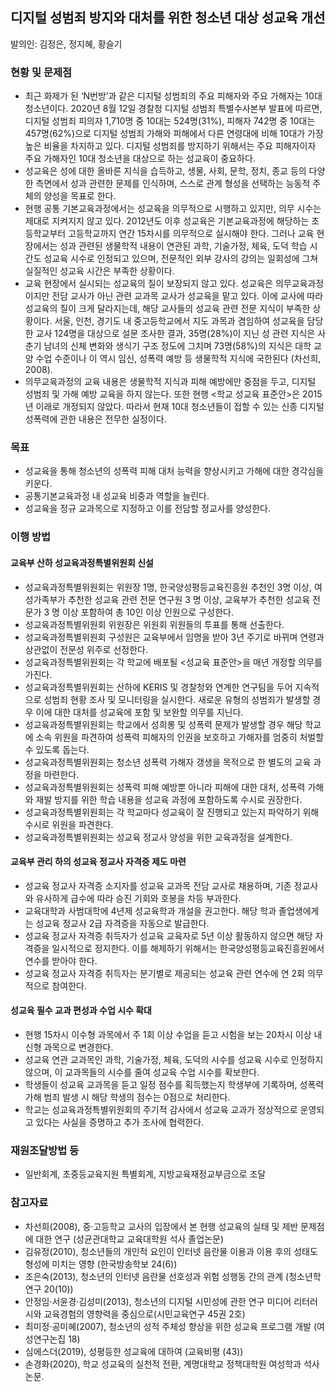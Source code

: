 


## 디지털 성범죄 방지와 대처를 위한 청소년 대상 성교육 개선
발의인: 김정은, 정지혜, 황슬기

### 현황 및 문제점
* 최근 화제가 된 ‘N번방’과 같은 디지털 성범죄의 주요 피해자와 주요 가해자는 10대 청소년이다. 2020년 8월 12일 경찰청 디지털 성범죄 특별수사본부 발표에 따르면, 디지털 성범죄 피의자 1,710명 중 10대는 524명(31%), 피해자 742명 중 10대는 457명(62%)으로 디지털 성범죄 가해와 피해에서 다른 연령대에 비해 10대가 가장 높은 비율을 차지하고 있다. 디지털 성범죄를 방지하기 위해서는 주요 피해자이자 주요 가해자인 10대 청소년을 대상으로 하는 성교육이 중요하다.
* 성교육은 성에 대한 올바른 지식을 습득하고, 생물, 사회, 문학, 정치, 종교 등의 다양한 측면에서 성과 관련한 문제를 인식하며, 스스로 관계 형성을 선택하는 능동적 주체의 양성을 목표로 한다.
* 현행 공통 기본교육과정에서는 성교육을 의무적으로 시행하고 있지만, 의무 시수는 제대로 지켜지지 않고 있다. 2012년도 이후 성교육은 기본교육과정에 해당하는 초등학교부터 고등학교까지 연간 15차시를 의무적으로 실시해야 한다. 그러나 교육 현장에서는 성과 관련된 생물학적 내용이 연관된 과학, 기술가정, 체육, 도덕 학습 시간도 성교육 시수로 인정되고 있으며, 전문적인 외부 강사의 강의는 일회성에 그쳐 실질적인 성교육 시간은 부족한 상황이다.
* 교육 현장에서 실시되는 성교육의 질이 보장되지 않고 있다. 성교육은 의무교육과정이지만 전담 교사가 아닌 관련 교과목 교사가 성교육을 맡고 있다. 이에 교사에 따라 성교육의 질이 크게 달라지는데, 해당 교사들의 성교육 관련 전문 지식이 부족한 상황이다. 서울, 인천, 경기도 내 중고등학교에서 지도 과목과 겸임하여 성교육을 담당한 교사 124명을 대상으로 설문 조사한 결과, 35명(28%)이 지닌 성 관련 지식은 사춘기 남녀의 신체 변화와 생식기 구조 정도에 그치며 73명(58%)의 지식은 대학 교양 수업 수준이나 이 역시 임신, 성폭력 예방 등 생물학적 지식에 국한된다 (차선희, 2008).
* 의무교육과정의 교육 내용은 생물학적 지식과 피해 예방에만 중점을 두고, 디지털 성범죄 및 가해 예방 교육을 하지 않는다. 또한 현행 <학교 성교육 표준안>은 2015년 이래로 개정되지 않았다. 따라서 현재 10대 청소년들이 접할 수 있는 신종 디지털 성폭력에 관한 내용은 전무한 실정이다. 

### 목표
* 성교육을 통해 청소년의 성폭력 피해 대처 능력을 향상시키고 가해에 대한 경각심을 키운다.
* 공통기본교육과정 내 성교육 비중과 역할을 늘린다.
* 성교육을 정규 교과목으로 지정하고 이를 전담할 정교사를 양성한다. 

### 이행 방법
#### 교육부 산하 성교육과정특별위원회 신설
- 성교육과정특별위원회는 위원장 1명, 한국양성평등교육진흥원 추천인 3명 이상, 여성가족부가 추천한 성교육  관련 전문 연구원 3 명 이상, 교육부가 추천한 성교육 전문가 3 명 이상 포함하여 총 10인 이상 인원으로 구성한다.
- 성교육과정특별위원회 위원장은 위원회 위원들의 투표를 통해 선출한다.
- 성교육과정특별위원회 구성원은 교육부에서 임명을 받아 3년 주기로 바뀌며 연령과 상관없이 전문성 위주로 선정한다. 
- 성교육과정특별위원회는 각 학교에 배포될 <성교육 표준안>을 매년 개정할 의무를 가진다.
- 성교육과정특별위원회는 산하에 KERIS 및 경찰청와 연계한 연구팀을 두어 지속적으로 성범죄 현황 조사 및 모니터링을 실시한다.  새로운 유형의 성범죄가 발생할 경우 이에 대한 대처를 성교육에 포함 및 보완할 의무를 지닌다.
- 성교육과정특별위원회는 학교에서 성희롱 및 성폭력 문제가 발생할 경우 해당 학교에 소속 위원을 파견하여 성폭력 피해자의 인권을 보호하고 가해자를 엄중히 처벌할 수 있도록 돕는다.
- 성교육과정특별위원회는 청소년 성폭력 가해자 갱생을 목적으로 한 별도의 교육 과정을 마련한다.
- 성교육과정특별위원회는 성폭력 피해 예방뿐 아니라 피해에 대한 대처, 성폭력 가해와 재발 방지를 위한 학습 내용을 성교육 과정에 포함하도록 수시로 권장한다.
- 성교육과정특별위원회는 각 학교마다 성교육이 잘 진행되고 있는지 파악하기 위해 수시로 위원을 파견한다.
- 성교육과정특별위원회는 성교육 정교사 양성을 위한 교육과정을 설계한다.


#### 교육부 관리 하의 성교육 정교사 자격증 제도 마련
- 성교육 정교사 자격증 소지자를 성교육 교과목 전담 교사로 채용하며, 기존 정교사와 유사하게 급수에 따라 승진 기회와 호봉을 차등 부과한다.
- 교육대학과 사범대학에 4년제 성교육학과 개설을 권고한다. 해당 학과 졸업생에게는 성교육 정교사 2급 자격증을 자동으로 발급한다.
- 성교육 정교사 자격증 취득자가 성교육 교육자로 5년 이상 활동하지 않으면 해당 자격증을 일시적으로 정지한다. 이를 해제하기 위해서는 한국양성평등교육진흥원에서 연수를 받아야 한다.
- 성교육 정교사 자격증 취득자는 분기별로 제공되는 성교육 관련 연수에 연 2회 의무적으로 참여한다.

#### 성교육 필수 교과 편성과 수업 시수 확대
- 현행 15차시 이수형 과목에서 주 1회 이상 수업을 듣고 시험을 보는 20차시 이상 내신형 과목으로 변경한다.
- 성교육 연관 교과목인 과학, 기술가정, 체육, 도덕의 시수를 성교육 시수로 인정하지 않으며, 이 교과목들의 시수를 줄여 성교육 수업 시수를 확보한다.
- 학생들이 성교육 교과목을 듣고 일정 점수를 획득했는지 학생부에 기록하며, 성폭력 가해 범죄 발생 시 해당 학생의 점수는 0점으로 처리한다.
- 학교는 성교육과정특별위원회의 주기적 감사에서 성교육 교과가 정상적으로 운영되고 있다는 사실을 증명하고 추가 조사에 협력한다.

### 재원조달방법 등
* 일반회계, 초중등교육지원 특별회계, 지방교육재정교부금으로 조달

### 참고자료
* 차선희(2008), 중·고등학교 교사의 입장에서 본 현행 성교육의 실태 및 제반 문제점에 대한 연구 (성균관대학교 교육대학원 석사 졸업논문)
* 김유정(2010), 청소년들의 개인적 요인이 인터넷 음란물 이용과 이용 후의 성태도 형성에 미치는 영향 (한국방송학보 24(6))
* 조은숙(2013), 청소년의 인터넷 음란물 선호성과 위험 성행동 간의 관계 (청소년학연구 20(10))
*  안정임·서윤경·김성미(2013), 청소년의 디지털 시민성에 관한 연구 미디어 리터러시와 교육경험의 영향력을 중심으로(시민교육연구 45권 2호)
* 최미정·공미혜(2007), 청소년의 성적 주체성 향상을 위한 성교육 프로그램 개발 (여성연구논집 18)
* 심에스더(2019), 성평등한 성교육에 대하여 (교육비평 (43))
* 손경화(2020), 학교 성교육의 실천적 전환, 계명대학교 정책대학원 여성학과 석사논문.

